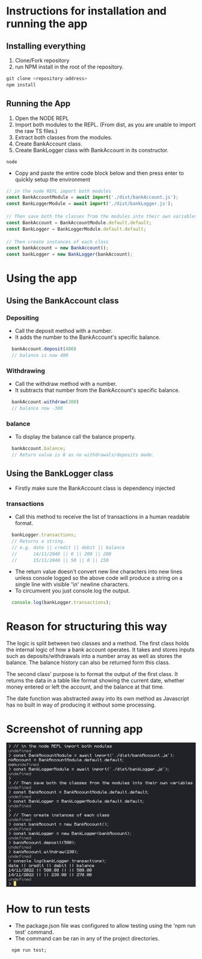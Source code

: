 # Instructions for installation and running the app
## Installing everything
1. Clone/Fork repository
2. run NPM install in the root of the repository.

```javascript
git clone <repository-address>
npm install
```

## Running the App

1. Open the NODE REPL
2. Import both modules to the REPL. (From dist, as you are unable to import the raw TS files.)
3. Extract both classes from the modules.
4. Create BankAccount class.
5. Create BankLogger class with BankAccount in its constructor.

```shell
node
```

- Copy and paste the entire code block below and then press enter to quickly setup the environment

```javascript
// in the node REPL import both modules
const BankAccountModule = await import('./dist/bankAccount.js');
const BankLoggerModule = await import('./dist/bankLogger.js');

// Then save both the classes from the modules into their own variables
const BankAccount = BankAccountModule.default.default;
const BankLogger = BankLoggerModule.default.default;

// Then create instances of each class
const bankAccount = new BankAccount();
const bankLogger = new BankLogger(bankAccount);

```

# Using the app

## Using the BankAccount class

### Depositing

- Call the deposit method with a number.
- It adds the number to the BankAccount's specific balance.
```javascript
  bankAccount.deposit(400)
  // balance is now 400
```

### Withdrawing

- Call the withdraw method with a number.
- It subtracts that number from the BankAccount's specific balance.

```javascript
  bankAccount.withdraw(300)
  // balance now -300
```

### balance

- To display the balance call the balance property.

```javascript
  bankAccount.balance;
  // Return value is 0 as no withdrawals/deposits made.
```

## Using the BankLogger class
- Firstly make sure the BankAccount class is dependency injected

### transactions

- Call this method to receive the list of transactions in a human readable format.

```javascript
  bankLogger.transactions;
  // Returns a string.
  // e.g. date || credit || debit || balance
  //      14/11/2040 || 0 || 200 || 200
  //      15/11/2040 || 50 || 0 || 150
```

- The return value doesn't convert new line characters into new lines unless console logged so the above code will produce a string on a single line with visible '\n' newline characters.
- To circumvent you just console.log the output.

```javascript
  console.log(bankLogger.transactions);
```

# Reason for structuring this way

The logic is split between two classes and a method. The first class holds the internal logic of how a bank account operates. It takes and stores inputs such as deposits/withdrawals into a number array as well as stores the balance. The balance history can also be returned form this class.

The second class' purpose is to format the output of the first class. It returns the data in a table like format showing the current date, whether money entered or left the account, and the balance at that time.

The date function was abstracted away into its own method as Javascript has no built in way of producing it without some processing.

# Screenshot of running app

![screenshot of image](running_app.png)

# How to run tests

- The package.json file was configured to allow testing using the 'npm run test' command.
- The command can be ran in any of the project directories.

```shell
  npm run test;
```